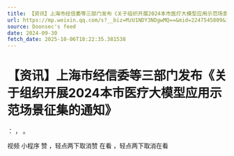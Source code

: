 ```yaml
---
title: 【资讯】上海市经信委等三部门发布《关于组织开展2024本市医疗大模型应用示范场景征集的通知》
url: https://mp.weixin.qq.com/s?__biz=MzU1NDY3NDgwMQ==&mid=2247545809&idx=2&sn=1063c0fb7a05206526606f7b0960dd49
source: Doonsec's feed
date: 2024-09-30
fetch_date: 2025-10-06T18:22:35.381538
---
```


# 【资讯】上海市经信委等三部门发布《关于组织开展2024本市医疗大模型应用示范场景征集的通知》

：
，
。

视频
小程序
赞
，轻点两下取消赞
在看
，轻点两下取消在看